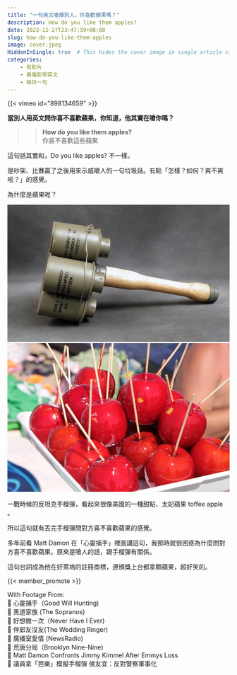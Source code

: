 ```yaml
---
title: "一句英文嗆爆別人，你喜歡蘋果嗎？"
description: How do you like them apples?
date: 2023-12-27T23:47:59+08:00
slug: how-do-you-like-them-apples
image: cover.jpeg
HiddenInSingle: true  # This hides the cover image in single article view
categories:
    - 有影片
    - 看電影學英文
    - 每日一句
---
```


{{< vimeo id="898134659" >}}

**當別人用英文問你喜不喜歡蘋果，你知道，他其實在嗆你嗎？**

>> **How do you like them apples?**   
>> 你喜不喜歡這些蘋果

這句話其實和，Do you like apples? 不一樣。

是吵架、比賽贏了之後用來示威嗆人的一句垃圾話。有點「怎樣？如何？爽不爽啦？」的感覺。

為什麼是蘋果呢？

![](anti_tank_grenade.jpeg) ![](toffee_apple.jpeg)

一戰時候的反坦克手榴彈，看起來很像美國的一種甜點、太妃蘋果 toffee apple 。

所以這句就有丟完手榴彈問對方喜不喜歡蘋果的感覺。

多年前看 Matt Damon 在「心靈捕手」裡面講這句，我那時就很困惑為什麼問對方喜不喜歡蘋果。原來是嗆人的話，跟手榴彈有關係。

這句台詞成為他在好萊塢的註冊商標，連頒獎上台都拿顆蘋果，超好笑的。

{{< member_promote >}}

With Footage From:  
🎥 心靈捕手（Good Will Hunting)  
🎥 黑道家族 (The Sopranos)  
🎥 好想做一次（Never Have I Ever)   
🎥 伴郎友沒友(The Wedding Ringer)   
🎥 廣播室愛情 (NewsRadio)   
🎥 荒唐分局（Brooklyn Nine-Nine)  
🎥 Matt Damon Confronts Jimmy Kimmel After Emmys Loss  
🎥 議員拿「芭樂」模擬手榴彈 侯友宜：反對警察軍事化  